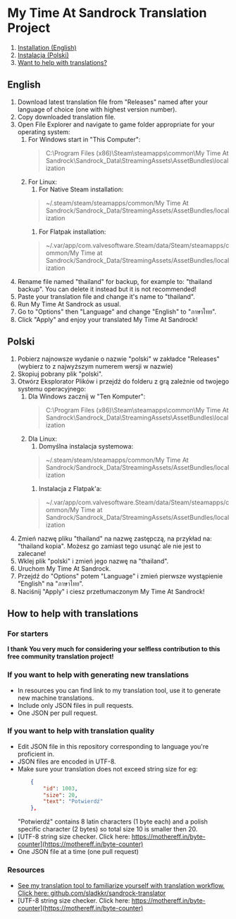 # My Time At Sandrock Translation Project

1. [Installation (English)](#english)
1. [Instalacja (Polski)](#polski)
1. [Want to help with translations?](#how-to-help-with-translations)

## English
1. Download latest translation file from "Releases" named after your language of choice (one with highest version number).
1. Copy downloaded translation file.
1. Open File Explorer and navigate to game folder appropriate for your operating system:
	1. For Windows start in "This Computer":
		> C:\\Program Files (x86)\Steam\steamapps\common\My Time At Sandrock\Sandrock_Data\StreamingAssets\AssetBundles\localization
	1. For Linux:
		1. For Native Steam installation:
		> ~/.steam/steam/steamapps/common/My Time At Sandrock/Sandrock_Data/StreamingAssets/AssetBundles/localization
		1. For Flatpak installation:
		> ~/.var/app/com.valvesoftware.Steam/data/Steam/steamapps/common/My Time at Sandrock/Sandrock_Data/StreamingAssets/AssetBundles/localization
1. Rename file named "thailand" for backup, for example to: "thailand backup". You can delete it instead but it is not recommended!
1. Paste your translation file and change it's name to "thailand".
1. Run My Time At Sandrock as usual.
1. Go to "Options" then "Language" and change "English" to "ภาษาไทย".
1. Click "Apply" and enjoy your translated My Time At Sandrock!
## Polski
1. Pobierz najnowsze wydanie o nazwie "polski" w zakładce "Releases" (wybierz to z najwyższym numerem wersji w nazwie)
1. Skopiuj pobrany plik "polski".
1. Otwórz Eksplorator Plików i przejdź do folderu z grą zależnie od twojego systemu operacyjnego:
	1. Dla Windows zacznij w "Ten Komputer":
		> C:\\Program Files (x86)\Steam\steamapps\common\My Time At Sandrock\Sandrock_Data\StreamingAssets\AssetBundles\localization
	1. Dla Linux:
		1. Domyślna instalacja systemowa:
		> ~/.steam/steam/steamapps/common/My Time At Sandrock/Sandrock_Data/StreamingAssets/AssetBundles/localization
		1. Instalacja z Flatpak'a:
		> ~/.var/app/com.valvesoftware.Steam/data/Steam/steamapps/common/My Time at Sandrock/Sandrock_Data/StreamingAssets/AssetBundles/localization
1. Zmień nazwę pliku "thailand" na nazwę zastępczą, na przykład na: "thailand kopia". Możesz go zamiast tego usunąć ale nie jest to zalecane!
1. Wklej plik "polski" i zmień jego nazwę na "thailand".
1. Uruchom My Time At Sandrock.
1. Przejdź do "Options" potem "Language" i zmień pierwsze wystąpienie "English" na "ภาษาไทย".
1. Naciśnij "Apply" i ciesz przetłumaczonym My Time At Sandrock!

## How to help with translations
### For starters
**I thank You very much for considering your selfless contribution to this free community translation project!**
### If you want to help with generating new translations
- In resources you can find link to my translation tool, use it to generate new machine translations.
- Include only JSON files in pull requests. 
- One JSON per pull request.
### If you want to help with translation quality
- Edit JSON file in this repository corresponding to language you're proficient in.
- JSON files are encoded in UTF-8.
- Make sure your translation does not exceed string size for eg:
	```json
		{
			"id": 1003,
			"size": 20,
			"text": "Potwierdź"
		},
	```
	"Potwierdź" contains 8 latin characters (1 byte each) and a polish specific character (2 bytes) so total size 10 is smaller then 20.
- [UTF-8 string size checker. Click here: https://mothereff.in/byte-counter](https://mothereff.in/byte-counter)
- One JSON file at a time (one pull request)
### Resources
- [See my translation tool to familiarize yourself with translation workflow. Click here: github.com/sladkkr/sandrock-translator](https://github.com/sladkkr/sandrock-translator)
- [UTF-8 string size checker. Click here: https://mothereff.in/byte-counter](https://mothereff.in/byte-counter)

